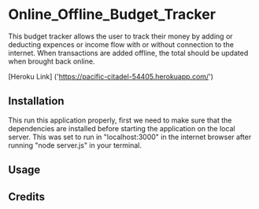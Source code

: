 # Online_Offline_Budget_Tracker

This budget tracker allows the user to track their money by adding or deducting expences or income flow with or without connection to the internet.
When transactions are added offline, the total should be updated when brought back online.

[Heroku Link] ('https://pacific-citadel-54405.herokuapp.com/')

## Installation

This run this application properly, first we need to make sure that the dependencies are installed before starting the application on the local server.
This was set to run in  "localhost:3000" in the internet browser after running "node server.js" in your terminal.

## Usage


## Credits
